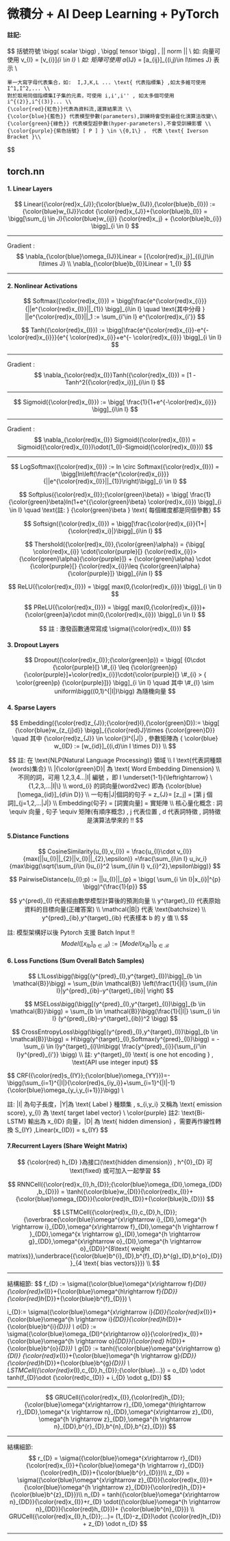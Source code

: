 # 微積分 + AI Deep Learning + PyTorch

#### 註記:

$$
括號符號 \bigg( scalar \bigg) , \bigg[ tensor \bigg] , || norm || \\
    如: 向量可使用  v_{I} = [v_{i}]_{i \in I} \\
    如: 矩陣可使用  a_{IJ} = [a_{ij}]_{(i,j)\in I\times J} 表示 \\
    
    單一大寫字母代表集合，如:  I,J,K,L ... \text{ 代表指標集} ,如太多維可使用 I^1,I^2,... \\
    對於取用同個指標集I子集的元素，可使用 i,i',i'' , 如太多個可使用 i^{(2)},i^{(3)}... \\
    {\color{red}{紅色}}代表為資料流,運算結果流 \\
    {\color{blue}{藍色}} 代表模型參數(parameters),訓練時會受到最佳化演算法改變\\
    {\color{green}{綠色}} 代表模型超參數(hyper-parameters),不會受訓練影響 \\
    {\color{purple}{紫色括號} [ P ] } \in \{0,1\} ， 代表 \text{ Iverson Bracket }\\
$$





## torch.nn

#### 1. Linear Layers

$$
Linear({\color{red}x_{J}};{\color{blue}w_{IJ}},{\color{blue}b_{I}}) := {\color{blue}w_{IJ}}\cdot {\color{red}x_{J}}+{\color{blue}b_{I}} = \bigg[\sum_{j \in J}{\color{blue}w_{ij}} {\color{red}x_j} + {\color{blue}b_{i}} \bigg]_{i \in I}
$$

---------------------

Gradient :
$$
\nabla_{\color{blue}\omega_{IJ}}Linear =  [{\color{red}x_j}]_{(i,j)\in I\times J} \\
	\nabla_{\color{blue}b_{I}}Linear = 1_{I}
$$

---------------------------



#### 2. Nonlinear Activations  

$$
Softmax({\color{red}x_{I}}) = \bigg[\frac{e^{\color{red}x_{i}}}{||e^{\color{red}x_{I}}||_{1}} \bigg]_{i\in I} \quad \text{其中分母 } ||e^{\color{red}x_{I}}||_1 := \sum_{i'\in I} e^{\color{red}x_{i'}}
$$

$$
Tanh({\color{red}x_{I}}) := \bigg[\frac{e^{\color{red}x_{i}}-e^{- \color{red}x_{i}}}{e^{ \color{red}x_{i}}+e^{- \color{red}x_{i}}} \bigg]_{i \in I}
$$

----------------------------------

Gradient :
$$
\nabla_{\color{red}x_{I}}Tanh({\color{red}x_{I}}) = [1 - Tanh^2({\color{red}x_i})]_{i\in I}
$$

---------------------------



$$
Sigmoid({\color{red}x_{I}}) := \bigg[ \frac{1}{1+e^{-\color{red}x_{i}}}  \bigg]_{i\in I}
$$

--------------------------------------------

Gradient :
$$
\nabla_{\color{red}x_{I}} Sigmoid({\color{red}x_{I}}) = Sigmoid({\color{red}x_{I}})\odot(1_{I}-Sigmoid({\color{red}x_{I}}))
$$

-----------------------------------------------------------


$$
LogSoftmax({\color{red}x_{I}}) := ln \circ Softmax({\color{red}x_{I}}) = \bigg[ln\left(\frac{e^{\color{red}x_{i}}}{||e^{\color{red}x_{I}}||_{1}}\right)\bigg]_{i \in I}
$$

$$
Softplus({\color{red}x_{I}};{\color{green}\beta}) = \bigg[ \frac{1}{\color{green}\beta}ln(1+e^{{\color{green}\beta} \color{red}x_{i}}) \bigg]_{i \in I} \quad \text{註: } {\color{green}\beta }  \text{ 每個維度都是同個參數}
$$

$$
Softsign({\color{red}x_{I}}) = \bigg[\frac{\color{red}x_{i}}{1+|{\color{red}x_i}|}\bigg]_{i\in I}
$$


$$
Thershold({\color{red}x_{I}},{\color{green}\alpha}) = {\bigg[ \color{red}x_{i}} \cdot{\color{purple}[} {\color{red}x_{i}}> {\color{green}\alpha}{\color{purple}]} + {\color{green}\alpha} \cdot {\color{purple}[} {\color{red}x_{i}}\leq {\color{green}\alpha} {\color{purple}]} \bigg]_{i\in I}
$$

$$
	ReLU({\color{red}x_{I}}) = \bigg[ max(0,{\color{red}x_{i}}) \bigg]_{i \in I} 
$$

$$
PReLU({\color{red}x_{I}}) = \bigg[ max(0,{\color{red}x_{i}})+ {\color{green}a}\cdot min(0,{\color{red}x_{i}}) \bigg]_{i \in I}
$$

$$
註 : 激發函數通常寫成 \sigma({\color{red}x_{I}})
$$



#### 3. Dropout Layers

$$
Dropout({\color{red}x_{I}};{\color{green}p}) = \bigg[ {0\cdot {\color{purple}[} \#_{i} \leq {\color{green}p} {\color{purple}]+\color{red}x_{i}}\cdot{\color{purple}[} \#_{i} > {  \color{green}p} {\color{purple}]}}  \bigg]_{i \in I} \quad 其中  \#_{I} \sim uniform\bigg((0,1)^{|I|}\bigg) 為隨機向量
$$



#### 4. Sparse Layers

$$
Embedding({\color{red}z_{J}};{\color{red}I},{\color{green}D}):= \bigg[ {\color{blue}w_{z_{j}d}} \bigg]_{{\color{red}J}\times {\color{green}D}} \quad 其中 {\color{red}z_{J}} \in \color{}I^{|J|} , 參數矩陣為 { \color{blue} w_{ID} := [w_{id}]_{(i,d)\in I \times D}}  \\
$$

$$
註: 在 \text{NLP(Natural Language Processing)} 領域 \\
I \text{代表詞種類(words)集合}  \\
|{\color{green}D}| 為 \text{ Word Embedding Dimension} \\
不同的詞，可用 1,2,3,4...|I| 編號 ，即  I \underset{1-1}{\leftrightarrow} \{1,2,3,...|I|\} \\
word_{i} 的詞向量(word2vec) 即為 {\color{blue} [\omega_{id}]_{d\in D}}  \\
一句有|J|個詞的句子 = z_{J}= [z_j] = [第 j 個詞]_{j=1,2,...|J|} \\
Embedding(句子) = [詞實向量] = 實矩陣 \\
核心量化概念 :  詞 \equiv 向量 , 句子 \equiv 矩陣(有順序概念) , j 代表位置 , d 代表詞特徵 , 詞特徵是演算法學來的 !!
$$

#### 5.Distance Functions

$$
CosineSimilarity(u_{I},v_{I}) = \frac{u_{I}\cdot v_{I}}{max(||u_{I}||_{2}||v_{I}||_{2},\epsilon)} =\frac{\sum_{i\in I} u_iv_i}{max\bigg(\sqrt{\sum_{i\in I}u_{i}^2 \sum_{i\in I} v_{i}^2},\epsilon\bigg)}
$$

$$
PairwiseDistance(u_{I};p) := ||u_{I}||_{p} =  \bigg( \sum_{i \in I}|x_{i}|^{p}  \bigg)^{\frac{1}{p}}
$$

$$
y^{pred}_{I}  代表經由數學模型計算後的預測向量 \\
    y^{target}_{I}  代表原始資料的目標向量(正確答案) \\
    \mathcal{|B|}  代表 \text{batchsize} \\
    y^{pred}_{ib},y^{target}_{ib}  代表樣本 b 的 y 值 \\
$$

註:  模型架構好以後 Pytorch 支援 Batch Input !!
$$
Model([x_{Ib}]_{b \in \mathcal{B}}) := \bigg[Model(x_{Ib}) \bigg]_{b \in \mathcal{B}}
$$


#### 6. Loss Functions (Sum Overall Batch Samples)

$$
L1Loss\bigg(\bigg[(y^{pred}_{I},y^{target}_{I})\bigg]_{b \in \mathcal{B}}\bigg) = \sum_{b\in \mathcal{B}} \left(\frac{1}{|I|} \sum_{i\in I}|y^{pred}_{ib}-y^{target}_{ib}| \right)
$$

$$
MSELoss\bigg(\bigg[(y^{pred}_{I},y^{target}_{I})\bigg]_{b \in \mathcal{B}}\bigg) = \sum_{b \in \mathcal{B}}\bigg(\frac{1}{|I|} \sum_{i \in I} (y^{pred}_{ib}-y^{target}_{ib})^2  \bigg)
$$

$$
CrossEntropyLoss\bigg(\bigg[(y^{pred}_{I},y^{target}_{I})\bigg]_{b \in \mathcal{B}}\bigg) = H\bigg(y^{target}_{I},Softmax(y^{pred}_{I})\bigg) = -\sum_{i \in I}y^{target}_{i}\ln\bigg( \frac{y^{pred}_{i}}{\sum_{i'\in I}y^{pred}_{i'}} \bigg) \\
註:  y^{target}_{I}  \text{ is one hot encoding } , \text{API use integer input}  
$$

$$
CRF({\color{red}s_{IY}};{\color{blue}\omega_{YY}})=-\bigg(\sum_{i=1}^{|I|}{\color{red}s_{iy_i}}+\sum_{i=1}^{|I|-1}{\color{blue}\omega_{y_i,y_{i+1}}}\bigg) \\

註: |I| 為句子長度，|Y|為 \text{ Label } 種類集 , s_{i,y_i} 又稱為 \text{ emission score}, y_{I} 為 \text{ target label vector} \\
\color{purple} 註2: \text{Bi-LSTM} 輸出為 x_{ID} 向量，|D| 為 \text{ hidden dimension} ，需要再作線性轉換 S_{IY} ,Linear(x_{ID}) = s_{IY} 
$$





#### 7.Recurrent Layers (Share Weight Matrix)

$$
{\color{red} h_{D} }為接口(\text{hidden dimension}) , h^{0}_{D} 可 \text{fixed} 或可加入一起學習
$$




$$
RNNCell({\color{red}x_{I},h_{D}};{\color{blue}\omega_{DI},\omega_{DD} ,b_{D}}) = \tanh({\color{blue}w_{DI}}{\color{red}x_{I}}+{\color{blue}\omega_{DD}}{\color{red}h_{D}}+{\color{blue}b_{D}})
$$

$$
LSTMCell({\color{red}x_{I},c_{D},h_{D}};{\overbrace{\color{blue}\omega^{x\rightarrow i}_{DI},\omega^{h \rightarrow i}_{DD},\omega^{x\rightarrow f}_{DI},\omega^{h \rightarrow f }_{DD},\omega^{x \rightarrow g}_{DI},\omega^{h \rightarrow g}_{DD},\omega^{x\rightarrow o}_{DI},\omega^{h \rightarrow o}_{DD}}^{8\text{ weight matrixs}},\underbrace{{\color{blue}b^{i}_{D},b^{f}_{D},b^{g}_{D},b^{o}_{D}}}_{4 \text{ bias vectors}}})
\\
$$

-------------------------------

結構細節:
$$
f_{D}  := \sigma({\color{blue}\omega^{x\rightarrow f}_{DI}}{\color{red}x_{I}}+{\color{blue}\omega^{h\rightarrow f}_{DD}}{\color{red}h_{D}}+{\color{blue}b^{f}_{D}}) \\

i_{D}:= \sigma({\color{blue}\omega^{x\rightarrow i}_{DI}}{\color{red}x_{I}}+{\color{blue}\omega^{h \rightarrow i}_{DD}}{\color{red}h_{D}}+{\color{blue}b^{i}_{D}}) \\
o_{D} := \sigma({\color{blue}\omega_{DI}^{x\rightarrow o}}{\color{red}x_{I}}+{\color{blue}\omega^{h \rightarrow o}_{DD}}{\color{red} h_{D}}+{\color{blue}b^{o}_{D}}) \\
g_{D} := tanh({\color{blue}\omega^{x\rightarrow g}_{DI}} {\color{red}x_{I}}+{\color{blue}\omega^{h \rightarrow g}_{DD}} {\color{red}h_{D}}+{\color{blue}b^{g}_{D}}) \\
LSTMCell({\color{red}x_{I},c_{D},h_{D}};{\color{blue}...}) = o_{D}  \odot tanh(f_{D}\odot {\color{red}c_{D}} + i_{D} \odot g_{D})
$$

------------------------


$$
GRUCell({\color{red}x_{I}},{\color{red}h_{D}};{\color{blue}\omega^{x\rightarrow r}_{DI},\omega^{h\rightarrow r}_{DD},\omega^{x \rightarrow n}_{DD},\omega^{x\rightarrow z}_{DI},
\omega^{h \rightarrow z}_{DD},\omega^{h \rightarrow n}_{DD},b^{r}_{D},b^{n}_{D},b^{z}_{D}})
$$

-------------------------------------------------------

結構細節:
$$
r_{D} = \sigma({\color{blue}\omega^{x\rightarrow r}_{DI}}{\color{red}x_{I}}+{\color{blue}\omega^{h \rightarrow r}_{DD}}{\color{red}h_{D}}+{\color{blue}b^{r}_{D}})\\
z_{D} = \sigma({\color{blue}\omega^{x\rightarrow z}_{DI}}{\color{red}x_{I}}+{\color{blue}\omega^{h \rightarrow z}_{DD}}{\color{red}h_{D}}+{\color{blue}b^{z}_{D}})\\
n_{D} = tanh({\color{blue}\omega^{x\rightarrow n}_{DD}}{\color{red}x_{I}}+r_{D} \odot({\color{blue}\omega^{h \rightarrow n}_{DD}}{\color{red}h_{D}})+ {\color{blue}b^{n}_{D}}) \\
GRUCell({\color{red}x_{I},h_{D}};...)= (1_{D}-z_{D})\odot {\color{red}h_{D}} + z_{D} \odot n_{D}
$$

-----------





















